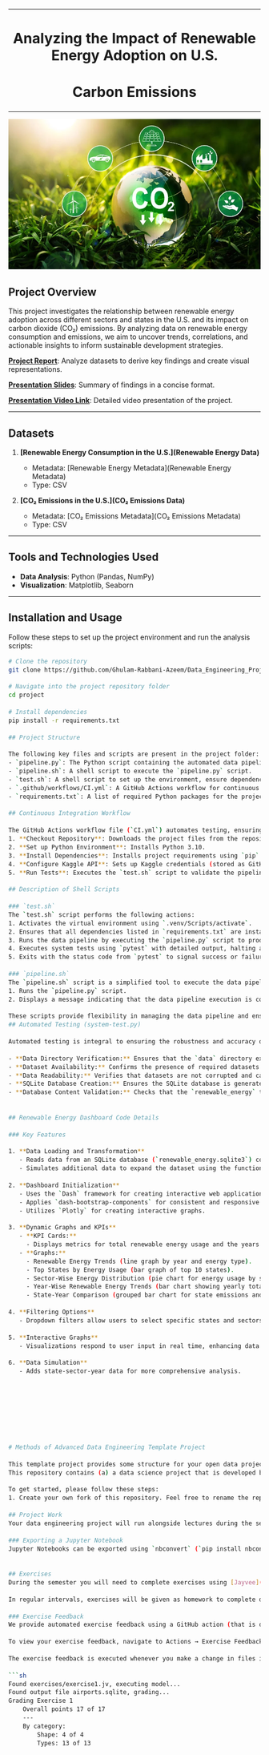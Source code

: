 <table style="border: none; width: 100%; text-align: center;">
  <tr style="border: none;">
    <td style="border: none;">
      <h1>Analyzing the Impact of Renewable Energy Adoption on U.S.</h1>
      <h1>Carbon Emissions</h1>
    </td>
  </tr>
</table>


<img src="image.png" width="1000" height="300"> 

## Project Overview  
This project investigates the relationship between renewable energy adoption across different sectors and states in the U.S. and its impact on carbon dioxide (CO₂) emissions. By analyzing data on renewable energy consumption and emissions, we aim to uncover trends, correlations, and actionable insights to inform sustainable development strategies.  

[**Project Report**](project/analysis-report.pdf): Analyze datasets to derive key findings and create visual representations.  

[**Presentation Slides**](project/slides.pptx): Summary of findings in a concise format.  

[**Presentation Video Link**](project/presentation-video.md): Detailed video presentation of the project.  

---

## Datasets  

1. **[Renewable Energy Consumption in the U.S.](Renewable Energy Data)**  
   - Metadata: [Renewable Energy Metadata](Renewable Energy Metadata)  
   - Type: CSV  

2. **[CO₂ Emissions in the U.S.](CO₂ Emissions Data)**  
   - Metadata: [CO₂ Emissions Metadata](CO₂ Emissions Metadata)  
   - Type: CSV  

---

## Tools and Technologies Used  
- **Data Analysis**: Python (Pandas, NumPy)  
- **Visualization**: Matplotlib, Seaborn  

---

## Installation and Usage  
Follow these steps to set up the project environment and run the analysis scripts:  

```bash  
# Clone the repository  
git clone https://github.com/Ghulam-Rabbani-Azeem/Data_Engineering_Project 

# Navigate into the project repository folder  
cd project  

# Install dependencies  
pip install -r requirements.txt  

## Project Structure  

The following key files and scripts are present in the project folder:  
- `pipeline.py`: The Python script containing the automated data pipeline for downloading, cleaning, and processing datasets.  
- `pipeline.sh`: A shell script to execute the `pipeline.py` script.  
- `test.sh`: A shell script to set up the environment, ensure dependencies are installed, run the pipeline, and execute system tests with `pytest`.  
- `.github/workflows/CI.yml`: A GitHub Actions workflow for continuous integration, ensuring automated tests are executed on every push to the `main` branch.  
- `requirements.txt`: A list of required Python packages for the project.  

## Continuous Integration Workflow  

The GitHub Actions workflow file (`CI.yml`) automates testing, ensuring consistent validation of the pipeline after every code change. It performs the following steps:  
1. **Checkout Repository**: Downloads the project files from the repository.  
2. **Set up Python Environment**: Installs Python 3.10.  
3. **Install Dependencies**: Installs project requirements using `pip`.  
4. **Configure Kaggle API**: Sets up Kaggle credentials (stored as GitHub secrets) for dataset downloads.  
5. **Run Tests**: Executes the `test.sh` script to validate the pipeline.

## Description of Shell Scripts  

### `test.sh`  
The `test.sh` script performs the following actions:  
1. Activates the virtual environment using `.venv/Scripts/activate`.  
2. Ensures that all dependencies listed in `requirements.txt` are installed.  
3. Runs the data pipeline by executing the `pipeline.py` script to produce outputs.  
4. Executes system tests using `pytest` with detailed output, halting after the first failure.  
5. Exits with the status code from `pytest` to signal success or failure.  

### `pipeline.sh`  
The `pipeline.sh` script is a simplified tool to execute the data pipeline. It performs the following actions:  
1. Runs the `pipeline.py` script.  
2. Displays a message indicating that the data pipeline execution is completed.  

These scripts provide flexibility in managing the data pipeline and ensure robust testing and execution for consistent results.
## Automated Testing (system-test.py)

Automated testing is integral to ensuring the robustness and accuracy of the pipeline. The `system-test.py` script validates key components of the pipeline, including:

- **Data Directory Verification:** Ensures that the `data` directory exists.
- **Dataset Availability:** Confirms the presence of required datasets in the specified paths.
- **Data Readability:** Verifies that datasets are not corrupted and can be read into pandas DataFrames.
- **SQLite Database Creation:** Ensures the SQLite database is generated successfully.
- **Database Content Validation:** Checks that the `renewable_energy` table in the SQLite database is populated with data.


## Renewable Energy Dashboard Code Details  

### Key Features  

1. **Data Loading and Transformation**  
   - Reads data from an SQLite database (`renewable_energy.sqlite3`) containing renewable energy and CO₂ emissions statistics.  
   - Simulates additional data to expand the dataset using the function `create_expanded_dataset()`.

2. **Dashboard Initialization**  
   - Uses the `Dash` framework for creating interactive web applications.  
   - Applies `dash-bootstrap-components` for consistent and responsive UI styling.  
   - Utilizes `Plotly` for creating interactive graphs.

3. **Dynamic Graphs and KPIs**  
   - **KPI Cards:**  
     - Displays metrics for total renewable energy usage and the years of data available.  
   - **Graphs:**  
     - Renewable Energy Trends (line graph by year and energy type).  
     - Top States by Energy Usage (bar graph of top 10 states).  
     - Sector-Wise Energy Distribution (pie chart for energy usage by sector).  
     - Year-Wise Renewable Energy Trends (bar chart showing yearly totals).  
     - State-Year Comparison (grouped bar chart for state emissions and renewable energy).

4. **Filtering Options**  
   - Dropdown filters allow users to select specific states and sectors, dynamically updating graphs and KPIs.

5. **Interactive Graphs**  
   - Visualizations respond to user input in real time, enhancing data exploration.

6. **Data Simulation**  
   - Adds state-sector-year data for more comprehensive analysis.








# Methods of Advanced Data Engineering Template Project

This template project provides some structure for your open data project in the MADE module at FAU.
This repository contains (a) a data science project that is developed by the student over the course of the semester, and (b) the exercises that are submitted over the course of the semester.

To get started, please follow these steps:
1. Create your own fork of this repository. Feel free to rename the repository right after creation, before you let the teaching instructors know your repository URL. **Do not rename the repository during the semester**.

## Project Work
Your data engineering project will run alongside lectures during the semester. We will ask you to regularly submit project work as milestones, so you can reasonably pace your work. All project work submissions **must** be placed in the `project` folder.

### Exporting a Jupyter Notebook
Jupyter Notebooks can be exported using `nbconvert` (`pip install nbconvert`). For example, to export the example notebook to HTML: `jupyter nbconvert --to html examples/final-report-example.ipynb --embed-images --output final-report.html`


## Exercises
During the semester you will need to complete exercises using [Jayvee](https://github.com/jvalue/jayvee). You **must** place your submission in the `exercises` folder in your repository and name them according to their number from one to five: `exercise<number from 1-5>.jv`.

In regular intervals, exercises will be given as homework to complete during the semester. Details and deadlines will be discussed in the lecture, also see the [course schedule](https://made.uni1.de/).

### Exercise Feedback
We provide automated exercise feedback using a GitHub action (that is defined in `.github/workflows/exercise-feedback.yml`). 

To view your exercise feedback, navigate to Actions → Exercise Feedback in your repository.

The exercise feedback is executed whenever you make a change in files in the `exercise` folder and push your local changes to the repository on GitHub. To see the feedback, open the latest GitHub Action run, open the `exercise-feedback` job and `Exercise Feedback` step. You should see command line output that contains output like this:

```sh
Found exercises/exercise1.jv, executing model...
Found output file airports.sqlite, grading...
Grading Exercise 1
	Overall points 17 of 17
	---
	By category:
		Shape: 4 of 4
		Types: 13 of 13
```
